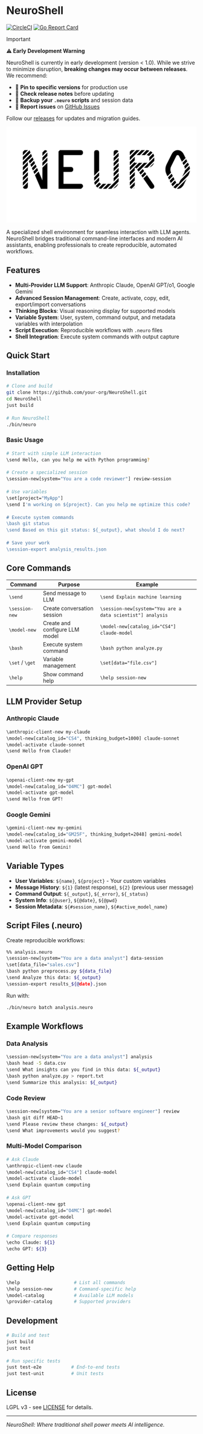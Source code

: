# NeuroShell

[![CircleCI](https://dl.circleci.com/status-badge/img/circleci/RjkGUoMoHBKh13iJmkaXTF/Pfh8uXKBx5881azXtzYpio/tree/main.svg?style=svg&circle-token=CCIPRJ_UA4CCuNuLUnf978JvYtAzb_299edc3497615f5f30d9653830038654df0c471b)](https://dl.circleci.com/status-badge/redirect/circleci/RjkGUoMoHBKh13iJmkaXTF/Pfh8uXKBx5881azXtzYpio/tree/main)
[![Go Report Card](https://goreportcard.com/badge/github.com/vitadin/NeuroShell)](https://goreportcard.com/report/github.com/vitadin/NeuroShell)

> [!IMPORTANT]
> **⚠️ Early Development Warning**
>
> NeuroShell is currently in early development (version < 1.0). While we strive to minimize disruption, **breaking changes may occur between releases**. We recommend:
>
> - 📌 **Pin to specific versions** for production use
> - 📖 **Check release notes** before updating
> - 💾 **Backup your `.neuro` scripts** and session data
> - 🐛 **Report issues** on [GitHub Issues](https://github.com/vitadin/NeuroShell/issues)
>
> Follow our [releases](https://github.com/vitadin/NeuroShell/releases) for updates and migration guides.

![Neuro Logo](./assets/neurologo.svg)

A specialized shell environment for seamless interaction with LLM agents. NeuroShell bridges traditional command-line interfaces and modern AI assistants, enabling professionals to create reproducible, automated workflows.

## Features

- **Multi-Provider LLM Support**: Anthropic Claude, OpenAI GPT/o1, Google Gemini
- **Advanced Session Management**: Create, activate, copy, edit, export/import conversations
- **Thinking Blocks**: Visual reasoning display for supported models
- **Variable System**: User, system, command output, and metadata variables with interpolation
- **Script Execution**: Reproducible workflows with `.neuro` files
- **Shell Integration**: Execute system commands with output capture

## Quick Start

### Installation

```bash
# Clone and build
git clone https://github.com/your-org/NeuroShell.git
cd NeuroShell
just build

# Run NeuroShell
./bin/neuro
```

### Basic Usage

```bash
# Start with simple LLM interaction
\send Hello, can you help me with Python programming?

# Create a specialized session
\session-new[system="You are a code reviewer"] review-session

# Use variables
\set[project="MyApp"]
\send I'm working on ${project}. Can you help me optimize this code?

# Execute system commands
\bash git status
\send Based on this git status: ${_output}, what should I do next?

# Save your work
\session-export analysis_results.json
```

## Core Commands

| Command | Purpose | Example |
|---------|---------|---------|
| `\send` | Send message to LLM | `\send Explain machine learning` |
| `\session-new` | Create conversation session | `\session-new[system="You are a data scientist"] analysis` |
| `\model-new` | Create and configure LLM model | `\model-new[catalog_id="CS4"] claude-model` |
| `\bash` | Execute system command | `\bash python analyze.py` |
| `\set` / `\get` | Variable management | `\set[data="file.csv"]` |
| `\help` | Show command help | `\help session-new` |

## LLM Provider Setup

### Anthropic Claude
```bash
\anthropic-client-new my-claude
\model-new[catalog_id="CS4", thinking_budget=1000] claude-sonnet
\model-activate claude-sonnet
\send Hello from Claude!
```

### OpenAI GPT
```bash
\openai-client-new my-gpt
\model-new[catalog_id="O4MC"] gpt-model
\model-activate gpt-model
\send Hello from GPT!
```

### Google Gemini
```bash
\gemini-client-new my-gemini
\model-new[catalog_id="GM25F", thinking_budget=2048] gemini-model
\model-activate gemini-model
\send Hello from Gemini!
```

## Variable Types

- **User Variables**: `${name}`, `${project}` - Your custom variables
- **Message History**: `${1}` (latest response), `${2}` (previous user message)
- **Command Output**: `${_output}`, `${_error}`, `${_status}`
- **System Info**: `${@user}`, `${@date}`, `${@pwd}`
- **Session Metadata**: `${#session_name}`, `${#active_model_name}`

## Script Files (.neuro)

Create reproducible workflows:

```bash
%% analysis.neuro
\session-new[system="You are a data analyst"] data-session
\set[data_file="sales.csv"]
\bash python preprocess.py ${data_file}
\send Analyze this data: ${_output}
\session-export results_${@date}.json
```

Run with:
```bash
./bin/neuro batch analysis.neuro
```

## Example Workflows

### Data Analysis
```bash
\session-new[system="You are a data analyst"] analysis
\bash head -5 data.csv
\send What insights can you find in this data: ${_output}
\bash python analyze.py > report.txt
\send Summarize this analysis: ${_output}
```

### Code Review
```bash
\session-new[system="You are a senior software engineer"] review
\bash git diff HEAD~1
\send Please review these changes: ${_output}
\send What improvements would you suggest?
```

### Multi-Model Comparison
```bash
# Ask Claude
\anthropic-client-new claude
\model-new[catalog_id="CS4"] claude-model
\model-activate claude-model
\send Explain quantum computing

# Ask GPT
\openai-client-new gpt
\model-new[catalog_id="O4MC"] gpt-model
\model-activate gpt-model
\send Explain quantum computing

# Compare responses
\echo Claude: ${1}
\echo GPT: ${3}
```

## Getting Help

```bash
\help                    # List all commands
\help session-new        # Command-specific help
\model-catalog           # Available LLM models
\provider-catalog        # Supported providers
```

## Development

```bash
# Build and test
just build
just test

# Run specific tests
just test-e2e           # End-to-end tests
just test-unit          # Unit tests
```

## License

LGPL v3 - see [LICENSE](LICENSE) for details.

---

*NeuroShell: Where traditional shell power meets AI intelligence.*